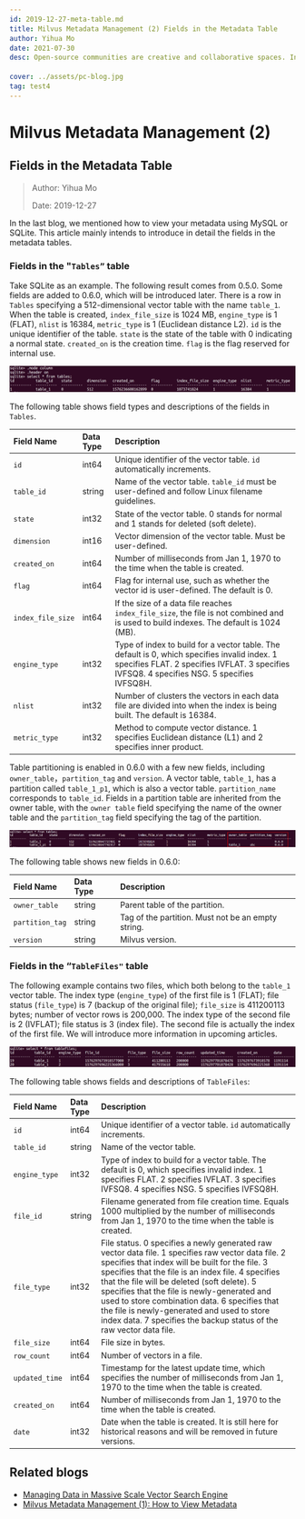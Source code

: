 ```yaml
---
id: 2019-12-27-meta-table.md
title: Milvus Metadata Management (2) Fields in the Metadata Table
author: Yihua Mo
date: 2021-07-30
desc: Open-source communities are creative and collaborative spaces. In that vein, the Milvus

cover: ../assets/pc-blog.jpg
tag: test4
---
```


# Milvus Metadata Management (2)

## Fields in the Metadata Table

> Author: Yihua Mo
>
> Date: 2019-12-27

In the last blog, we mentioned how to view your metadata using MySQL or SQLite. This article mainly intends to introduce in detail the fields in the metadata tables.

### Fields in the "`Tables”` table

Take SQLite as an example. The following result comes from 0.5.0. Some fields are added to 0.6.0, which will be introduced later. There is a row in `Tables` specifying a 512-dimensional vector table with the name `table_1`. When the table is created, `index_file_size` is 1024 MB, `engine_type` is 1 (FLAT), `nlist` is 16384, `metric_type` is 1 (Euclidean distance L2). `id` is the unique identifier of the table. `state` is the state of the table with 0 indicating a normal state. `created_on` is the creation time. `flag` is the flag reserved for internal use.

![tables](https://raw.githubusercontent.com/milvus-io/community/master/blog/assets/metadata/tables.png)

The following table shows field types and descriptions of the fields in `Tables`.

| Field Name        | Data Type | Description                                                                                                                                                                                 |
| :---------------- | :-------- | :------------------------------------------------------------------------------------------------------------------------------------------------------------------------------------------ |
| `id`              | int64     | Unique identifier of the vector table. `id` automatically increments.                                                                                                                       |
| `table_id`        | string    | Name of the vector table. `table_id` must be user-defined and follow Linux filename guidelines.                                                                                             |
| `state`           | int32     | State of the vector table. 0 stands for normal and 1 stands for deleted (soft delete).                                                                                                      |
| `dimension`       | int16     | Vector dimension of the vector table. Must be user-defined.                                                                                                                                 |
| `created_on`      | int64     | Number of milliseconds from Jan 1, 1970 to the time when the table is created.                                                                                                              |
| `flag`            | int64     | Flag for internal use, such as whether the vector id is user-defined. The default is 0.                                                                                                     |
| `index_file_size` | int64     | If the size of a data file reaches `index_file_size`, the file is not combined and is used to build indexes. The default is 1024 (MB).                                                      |
| `engine_type`     | int32     | Type of index to build for a vector table. The default is 0, which specifies invalid index. 1 specifies FLAT. 2 specifies IVFLAT. 3 specifies IVFSQ8. 4 specifies NSG. 5 specifies IVFSQ8H. |
| `nlist`           | int32     | Number of clusters the vectors in each data file are divided into when the index is being built. The default is 16384.                                                                      |
| `metric_type`     | int32     | Method to compute vector distance. 1 specifies Euclidean distance (L1) and 2 specifies inner product.                                                                                       |

Table partitioning is enabled in 0.6.0 with a few new fields, including `owner_table`，`partition_tag` and `version`. A vector table, `table_1`, has a partition called `table_1_p1`, which is also a vector table. `partition_name` corresponds to `table_id`. Fields in a partition table are inherited from the owner table, with the `owner table` field specifying the name of the owner table and the `partition_tag` field specifying the tag of the partition.

![tables_new](https://raw.githubusercontent.com/milvus-io/community/master/blog/assets/metadata/tables_new.png)

The following table shows new fields in 0.6.0:

| Field Name      | Data Type | Description                                        |
| :-------------- | :-------- | :------------------------------------------------- |
| `owner_table`   | string    | Parent table of the partition.                     |
| `partition_tag` | string    | Tag of the partition. Must not be an empty string. |
| `version`       | string    | Milvus version.                                    |

### Fields in the “`TableFiles"` table

The following example contains two files, which both belong to the `table_1` vector table. The index type (`engine_type`) of the first file is 1 (FLAT); file status (`file_type`) is 7 (backup of the original file); `file_size` is 411200113 bytes; number of vector rows is 200,000. The index type of the second file is 2 (IVFLAT); file status is 3 (index file). The second file is actually the index of the first file. We will introduce more information in upcoming articles.

![tablefiles](https://raw.githubusercontent.com/milvus-io/community/master/blog/assets/metadata/tablefiles.png)

The following table shows fields and descriptions of `TableFiles`:

| Field Name     | Data Type | Description                                                                                                                                                                                                                                                                                                                                                                                                                                                                       |
| :------------- | :-------- | :-------------------------------------------------------------------------------------------------------------------------------------------------------------------------------------------------------------------------------------------------------------------------------------------------------------------------------------------------------------------------------------------------------------------------------------------------------------------------------- |
| `id`           | int64     | Unique identifier of a vector table. `id` automatically increments.                                                                                                                                                                                                                                                                                                                                                                                                               |
| `table_id`     | string    | Name of the vector table.                                                                                                                                                                                                                                                                                                                                                                                                                                                         |
| `engine_type`  | int32     | Type of index to build for a vector table. The default is 0, which specifies invalid index. 1 specifies FLAT. 2 specifies IVFLAT. 3 specifies IVFSQ8. 4 specifies NSG. 5 specifies IVFSQ8H.                                                                                                                                                                                                                                                                                       |
| `file_id`      | string    | Filename generated from file creation time. Equals 1000 multiplied by the number of milliseconds from Jan 1, 1970 to the time when the table is created.                                                                                                                                                                                                                                                                                                                          |
| `file_type`    | int32     | File status. 0 specifies a newly generated raw vector data file. 1 specifies raw vector data file. 2 specifies that index will be built for the file. 3 specifies that the file is an index file. 4 specifies that the file will be deleted (soft delete). 5 specifies that the file is newly-generated and used to store combination data. 6 specifies that the file is newly-generated and used to store index data. 7 specifies the backup status of the raw vector data file. |
| `file_size`    | int64     | File size in bytes.                                                                                                                                                                                                                                                                                                                                                                                                                                                               |
| `row_count`    | int64     | Number of vectors in a file.                                                                                                                                                                                                                                                                                                                                                                                                                                                      |
| `updated_time` | int64     | Timestamp for the latest update time, which specifies the number of milliseconds from Jan 1, 1970 to the time when the table is created.                                                                                                                                                                                                                                                                                                                                          |
| `created_on`   | int64     | Number of milliseconds from Jan 1, 1970 to the time when the table is created.                                                                                                                                                                                                                                                                                                                                                                                                    |
| `date`         | int32     | Date when the table is created. It is still here for historical reasons and will be removed in future versions.                                                                                                                                                                                                                                                                                                                                                                   |

## Related blogs

- [Managing Data in Massive Scale Vector Search Engine](https://medium.com/@milvusio/managing-data-in-massive-scale-vector-search-engine-db2e8941ce2f)
- [Milvus Metadata Management (1): How to View Metadata](https://medium.com/@milvusio/milvus-metadata-management-1-6b9e05c06fb0)
